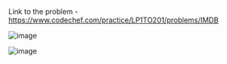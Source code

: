 Link to the problem - https://www.codechef.com/practice/LP1TO201/problems/IMDB


![image](https://github.com/Haleshot/Competitive-Programming/assets/57552973/337f3e3a-e0d3-408b-9ef9-1712a13377bf)

![image](https://github.com/Haleshot/Competitive-Programming/assets/57552973/01b11a89-4e15-4774-87d5-17230ea02f57)
